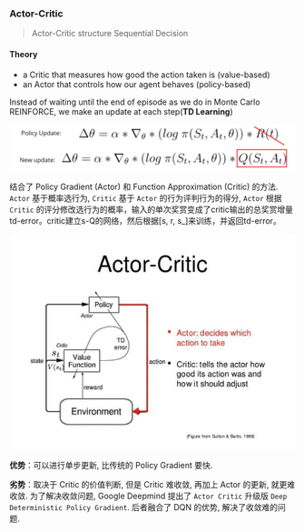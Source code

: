 ### Actor-Critic
> Actor-Critic structure Sequential Decision

#### Theory

- a Critic that measures how good the action taken is (value-based)
- an Actor that controls how our agent behaves (policy-based)

Instead of waiting until the end of episode as we do in Monte Carlo REINFORCE, we make an update at each step(**TD Learning**)

![image-20191205104741531](../img/image-20191205104741531.png)

结合了 Policy Gradient (Actor) 和 Function Approximation (Critic) 的方法. `Actor` 基于概率选行为, `Critic` 基于 `Actor` 的行为评判行为的得分, `Actor` 根据 `Critic` 的评分修改选行为的概率，输入的单次奖赏变成了critic输出的总奖赏增量td-error。critic建立s-Q的网络，然后根据[s, r, s_]来训练，并返回td-error。
 
![](./../img/ac.jpg)

**优势**：可以进行单步更新, 比传统的 Policy Gradient 要快.

**劣势**：取决于 Critic 的价值判断, 但是 Critic 难收敛, 再加上 Actor 的更新, 就更难收敛. 为了解决收敛问题, Google Deepmind 提出了 `Actor Critic` 升级版 `Deep Deterministic Policy Gradient`. 后者融合了 DQN 的优势, 解决了收敛难的问题. 